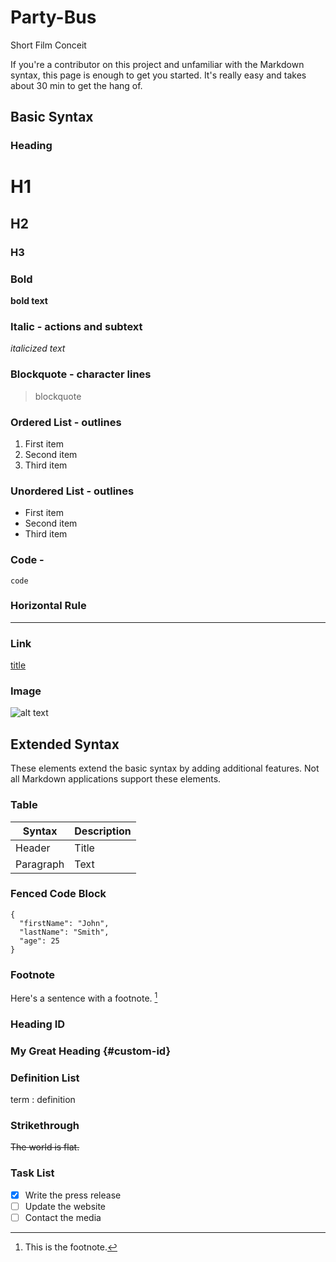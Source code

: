 # Party-Bus
Short Film Conceit

If you're a contributor on this project and unfamiliar with the Markdown syntax, this page is enough to get you started. It's really easy and takes about 30 min to get the hang of. 

## Basic Syntax

### Heading

# H1

## H2

### H3

### Bold

**bold text**

### Italic - actions and subtext

_italicized text_

### Blockquote - character lines

> blockquote

### Ordered List - outlines

1. First item
2. Second item
3. Third item

### Unordered List - outlines

- First item
- Second item
- Third item

### Code -

`code`

### Horizontal Rule

---

### Link

[title](https://www.example.com)

### Image

![alt text](image.jpg)

## Extended Syntax

These elements extend the basic syntax by adding additional features. Not all Markdown applications support these elements.

### Table

| Syntax    | Description |
| --------- | ----------- |
| Header    | Title       |
| Paragraph | Text        |

### Fenced Code Block

```
{
  "firstName": "John",
  "lastName": "Smith",
  "age": 25
}
```

### Footnote

Here's a sentence with a footnote. [^1]

[^1]: This is the footnote.

### Heading ID

### My Great Heading {#custom-id}

### Definition List

term
: definition

### Strikethrough

~~The world is flat.~~

### Task List

- [x] Write the press release
- [ ] Update the website
- [ ] Contact the media
